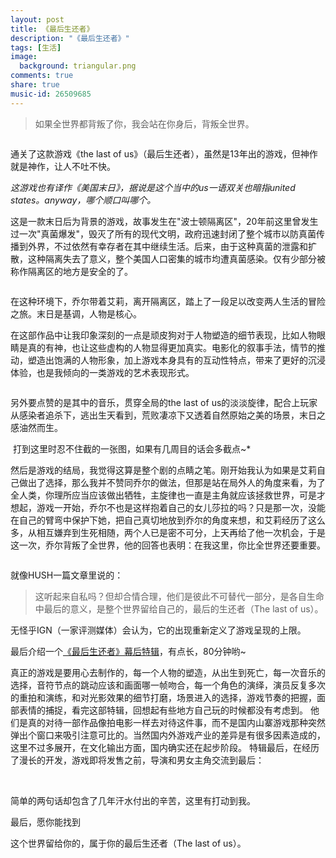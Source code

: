 ```yaml
---
layout: post
title: 《最后生还者》
description: "《最后生还者》"
tags: [生活]
image:
  background: triangular.png
comments: true
share: true
music-id: 26509685
---
```


> 如果全世界都背叛了你，我会站在你身后，背叛全世界。

<!-- more -->

<img src="" data-src="{{site.url}}/images/article/2017-3-5/1.jpg">

通关了这款游戏《the last of us》（最后生还者），虽然是13年出的游戏，但神作就是神作，让人不吐不快。

*这游戏也有译作《美国末日》，据说是这个当中的us一语双关也暗指united states。anyway，哪个顺口叫哪个。*

这是一款末日后为背景的游戏，故事发生在"波士顿隔离区"，20年前这里曾发生过一次"真菌爆发"，毁灭了所有的现代文明，政府迅速封闭了整个城市以防真菌传播到外界，不过依然有幸存者在其中继续生活。后来，由于这种真菌的泄露和扩散，这种隔离失去了意义，整个美国人口密集的城市均遭真菌感染。仅有少部分被称作隔离区的地方是安全的了。

<img src="" data-src="{{site.url}}/images/article/2017-3-5/2.jpg">

在这种环境下，乔尔带着艾莉，离开隔离区，踏上了一段足以改变两人生活的冒险之旅。末日是基调，人物是核心。

在这部作品中让我印象深刻的一点是顽皮狗对于人物塑造的细节表现，比如人物眼睛是真的有神，也让这些虚构的人物显得更加真实。电影化的叙事手法，情节的推动，塑造出饱满的人物形象，加上游戏本身具有的互动性特点，带来了更好的沉浸体验，也是我倾向的一类游戏的艺术表现形式。

<img src="" data-src="{{site.url}}/images/article/2017-3-5/3.jpg">

另外要点赞的是其中的音乐，贯穿全局的the last of us的淡淡旋律，配合上玩家从感染者追杀下，逃出生天看到，荒败凄凉下又透着自然原始之美的场景，末日之感油然而生。

<img src="" data-src="{{site.url}}/images/article/2017-3-5/4.jpg">
打到这里时忍不住截的一张图，如果有几周目的话会多截点~*

然后是游戏的结局，我觉得这算是整个剧的点睛之笔。刚开始我认为如果是艾莉自己做出了选择，那么我并不赞同乔尔的做法，但那是站在局外人的角度来看，为了全人类，你理所应当应该做出牺牲，主旋律也一直是主角就应该拯救世界，可是才想起，游戏一开始，乔尔不也是这样抱着自己的女儿莎拉的吗？只是那一次，没能在自己的臂弯中保护下她，把自己真切地放到乔尔的角度来想，和艾莉经历了这么多，从相互嫌弃到生死相随，两个人已是密不可分，上天再给了他一次机会，于是这一次，乔尔背叛了全世界，他的回答也表明：在我这里，你比全世界还要重要。

<img src="" data-src="{{site.url}}/images/article/2017-3-5/5.jpg">

就像HUSH一篇文章里说的：
> 这听起来自私吗？但却合情合理，他们是彼此不可替代一部分，是各自生命中最后的意义，是整个世界留给自己的，最后的生还者（The last of us）。

无怪乎IGN（一家评测媒体）会认为，它的出现重新定义了游戏呈现的上限。

最后介绍一个[《最后生还者》幕后特辑](http://www.tudou.com/programs/view/8A-pd7Eobks/?FR=LIAN)，有点长，80分钟哟~

真正的游戏是要用心去制作的，每一个人物的塑造，从出生到死亡，每一次音乐的选择，音符节点的跳动应该和画面哪一帧吻合，每一个角色的演绎，演员反复多次的重拍和演练，和对光影效果的细节打磨，场景进入的选择，游戏节奏的把握，面部表情的捕捉，看完这部特辑，回想起有些地方自己玩的时候都没有考虑到。
他们是真的对待一部作品像拍电影一样去对待这件事，而不是国内山寨游戏那种突然弹出个窗口来吸引注意可比的。当然国内外游戏产业的差异是有很多因素造成的，这里不过多展开，在文化输出方面，国内确实还在起步阶段。
特辑最后，在经历了漫长的开发，游戏即将发售之前，导演和男女主角交流到最后：

<img src="" data-src="{{site.url}}/images/article/2017-3-5/6.jpg">

<img src="" data-src="{{site.url}}/images/article/2017-3-5/7.jpg">

简单的两句话却包含了几年汗水付出的辛苦，这里有打动到我。

最后，愿你能找到

这个世界留给你的，属于你的最后生还者（The last of us）。